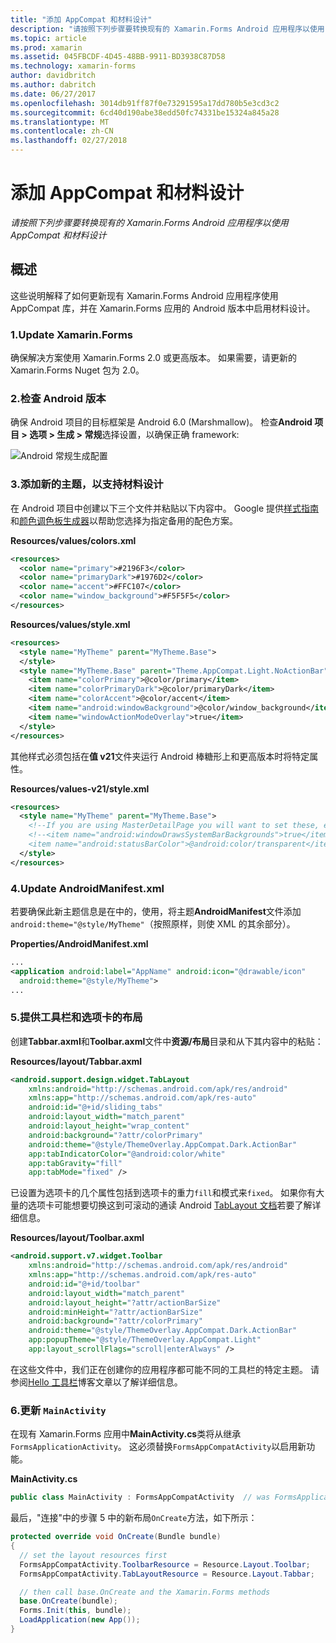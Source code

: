 ```yaml
---
title: "添加 AppCompat 和材料设计"
description: "请按照下列步骤要转换现有的 Xamarin.Forms Android 应用程序以使用 AppCompat 和材料设计"
ms.topic: article
ms.prod: xamarin
ms.assetid: 045FBCDF-4D45-48BB-9911-BD3938C87D58
ms.technology: xamarin-forms
author: davidbritch
ms.author: dabritch
ms.date: 06/27/2017
ms.openlocfilehash: 3014db91ff87f0e73291595a17dd780b5e3cd3c2
ms.sourcegitcommit: 6cd40d190abe38edd50fc74331be15324a845a28
ms.translationtype: MT
ms.contentlocale: zh-CN
ms.lasthandoff: 02/27/2018
---
```

# <a name="adding-appcompat-and-material-design"></a>添加 AppCompat 和材料设计

_请按照下列步骤要转换现有的 Xamarin.Forms Android 应用程序以使用 AppCompat 和材料设计_

<!-- source https://gist.github.com/jassmith/a3b2a543f99126782936
https://blog.xamarin.com/material-design-for-your-xamarin-forms-android-apps/ -->

## <a name="overview"></a>概述

这些说明解释了如何更新现有 Xamarin.Forms Android 应用程序使用 AppCompat 库，并在 Xamarin.Forms 应用的 Android 版本中启用材料设计。

### <a name="1-update-xamarinforms"></a>1.Update Xamarin.Forms

确保解决方案使用 Xamarin.Forms 2.0 或更高版本。 如果需要，请更新的 Xamarin.Forms Nuget 包为 2.0。

### <a name="2-check-android-version"></a>2.检查 Android 版本

确保 Android 项目的目标框架是 Android 6.0 (Marshmallow)。 检查**Android 项目 > 选项 > 生成 > 常规**选择设置，以确保正确 framework:

 ![](appcompat-images/target-android-6-sml.png "Android 常规生成配置")

### <a name="3-add-new-themes-to-support-material-design"></a>3.添加新的主题，以支持材料设计

在 Android 项目中创建以下三个文件并粘贴以下内容中。 Google 提供[样式指南](http://www.google.com/design/spec/style/color.html#color-color-palette)和[颜色调色板生成器](http://www.materialpalette.com/)以帮助您选择为指定备用的配色方案。

**Resources/values/colors.xml**

```xml
<resources>
  <color name="primary">#2196F3</color>
  <color name="primaryDark">#1976D2</color>
  <color name="accent">#FFC107</color>
  <color name="window_background">#F5F5F5</color>
</resources>
```

**Resources/values/style.xml**

```xml
<resources>
  <style name="MyTheme" parent="MyTheme.Base">
  </style>
  <style name="MyTheme.Base" parent="Theme.AppCompat.Light.NoActionBar">
    <item name="colorPrimary">@color/primary</item>
    <item name="colorPrimaryDark">@color/primaryDark</item>
    <item name="colorAccent">@color/accent</item>
    <item name="android:windowBackground">@color/window_background</item>
    <item name="windowActionModeOverlay">true</item>
  </style>
</resources>
```

其他样式必须包括在**值 v21**文件夹运行 Android 棒糖形上和更高版本时将特定属性。

**Resources/values-v21/style.xml**

```xml
<resources>
  <style name="MyTheme" parent="MyTheme.Base">
    <!--If you are using MasterDetailPage you will want to set these, else you can leave them out-->
    <!--<item name="android:windowDrawsSystemBarBackgrounds">true</item>
    <item name="android:statusBarColor">@android:color/transparent</item>-->
  </style>
</resources>
```

### <a name="4-update-androidmanifestxml"></a>4.Update AndroidManifest.xml

若要确保此新主题信息是在中的，使用，将主题**AndroidManifest**文件添加`android:theme="@style/MyTheme"`（按照原样，则使 XML 的其余部分）。

**Properties/AndroidManifest.xml**

```xml
...
<application android:label="AppName" android:icon="@drawable/icon"
  android:theme="@style/MyTheme">
...
```

### <a name="5-provide-toolbar-and-tab-layouts"></a>5.提供工具栏和选项卡的布局

创建**Tabbar.axml**和**Toolbar.axml**文件中**资源/布局**目录和从下其内容中的粘贴：

**Resources/layout/Tabbar.axml**

```xml
<android.support.design.widget.TabLayout
    xmlns:android="http://schemas.android.com/apk/res/android"
    xmlns:app="http://schemas.android.com/apk/res-auto"
    android:id="@+id/sliding_tabs"
    android:layout_width="match_parent"
    android:layout_height="wrap_content"
    android:background="?attr/colorPrimary"
    android:theme="@style/ThemeOverlay.AppCompat.Dark.ActionBar"
    app:tabIndicatorColor="@android:color/white"
    app:tabGravity="fill"
    app:tabMode="fixed" />
```

已设置为选项卡的几个属性包括到选项卡的重力`fill`和模式来`fixed`。
如果你有大量的选项卡可能想要切换这到可滚动的通读 Android [TabLayout 文档](http://developer.android.com/reference/android/support/design/widget/TabLayout.html)若要了解详细信息。

**Resources/layout/Toolbar.axml**

```xml
<android.support.v7.widget.Toolbar
    xmlns:android="http://schemas.android.com/apk/res/android"
    xmlns:app="http://schemas.android.com/apk/res-auto"
    android:id="@+id/toolbar"
    android:layout_width="match_parent"
    android:layout_height="?attr/actionBarSize"
    android:minHeight="?attr/actionBarSize"
    android:background="?attr/colorPrimary"
    android:theme="@style/ThemeOverlay.AppCompat.Dark.ActionBar"
    app:popupTheme="@style/ThemeOverlay.AppCompat.Light"
    app:layout_scrollFlags="scroll|enterAlways" />
```

在这些文件中，我们正在创建你的应用程序都可能不同的工具栏的特定主题。
请参阅[Hello 工具栏](https://blog.xamarin.com/android-tips-hello-toolbar-goodbye-action-bar/)博客文章以了解详细信息。


### <a name="6-update-the-mainactivity"></a>6.更新 `MainActivity`

在现有 Xamarin.Forms 应用中**MainActivity.cs**类将从继承`FormsApplicationActivity`。 这必须替换`FormsAppCompatActivity`以启用新功能。

**MainActivity.cs**

```csharp
public class MainActivity : FormsAppCompatActivity  // was FormsApplicationActivity
```

最后，"连接"中的步骤 5 中的新布局`OnCreate`方法，如下所示：

```csharp
protected override void OnCreate(Bundle bundle)
{
  // set the layout resources first
  FormsAppCompatActivity.ToolbarResource = Resource.Layout.Toolbar;
  FormsAppCompatActivity.TabLayoutResource = Resource.Layout.Tabbar;

  // then call base.OnCreate and the Xamarin.Forms methods
  base.OnCreate(bundle);
  Forms.Init(this, bundle);
  LoadApplication(new App());
}
```
